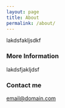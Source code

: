 ```yaml
---
layout: page
title: About
permalink: /about/
---
```

lakdsfakljsdkf

### More Information

lakdsfjakljdsf

### Contact me

[email@domain.com](mailto:email@domain.com)
